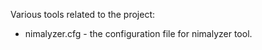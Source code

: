 Various tools related to the project:

* nimalyzer.cfg  - the configuration file for nimalyzer tool.
